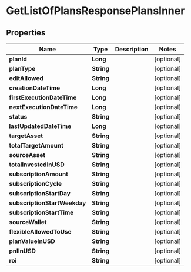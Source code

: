 

# GetListOfPlansResponsePlansInner


## Properties

| Name | Type | Description | Notes |
|------------ | ------------- | ------------- | -------------|
|**planId** | **Long** |  |  [optional] |
|**planType** | **String** |  |  [optional] |
|**editAllowed** | **String** |  |  [optional] |
|**creationDateTime** | **Long** |  |  [optional] |
|**firstExecutionDateTime** | **Long** |  |  [optional] |
|**nextExecutionDateTime** | **Long** |  |  [optional] |
|**status** | **String** |  |  [optional] |
|**lastUpdatedDateTime** | **Long** |  |  [optional] |
|**targetAsset** | **String** |  |  [optional] |
|**totalTargetAmount** | **String** |  |  [optional] |
|**sourceAsset** | **String** |  |  [optional] |
|**totalInvestedInUSD** | **String** |  |  [optional] |
|**subscriptionAmount** | **String** |  |  [optional] |
|**subscriptionCycle** | **String** |  |  [optional] |
|**subscriptionStartDay** | **String** |  |  [optional] |
|**subscriptionStartWeekday** | **String** |  |  [optional] |
|**subscriptionStartTime** | **String** |  |  [optional] |
|**sourceWallet** | **String** |  |  [optional] |
|**flexibleAllowedToUse** | **String** |  |  [optional] |
|**planValueInUSD** | **String** |  |  [optional] |
|**pnlInUSD** | **String** |  |  [optional] |
|**roi** | **String** |  |  [optional] |



